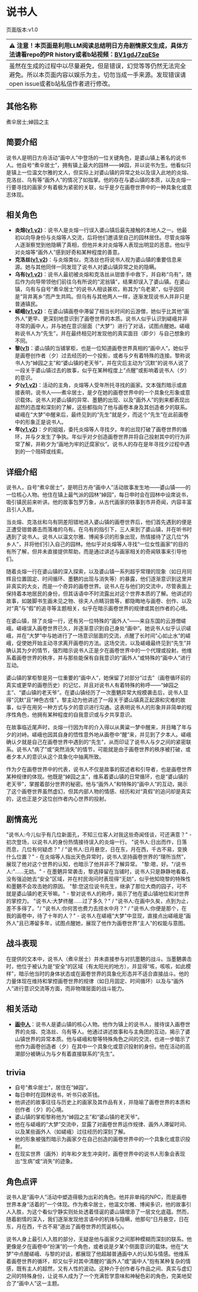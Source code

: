 # 说书人
页面版本:v1.0
 

| :warning: 注意！本页面是利用LLM阅读总结明日方舟剧情原文生成，具体方法请看repo的PR history或者b站视频：[BV1gdJ7zqESe](https://www.bilibili.com/video/BV1gdJ7zqESe/)         |
|:----------------------------|
| 虽然在生成的过程中以尽量避免，但是错误，幻觉等等仍然无法完全避免。所以本页面内容以娱乐为主，切勿当成一手来源。发现错误请open issue或者b站私信作者进行修改。|



## 其他名称
煮伞居士;婥园之主
## 简要介绍
说书人是明日方舟活动“画中人”中登场的一位关键角色，是婆山镇上著名的说书人。他自号“煮伞居士”，拥有镇上最大的园林——婥园，并以说书为生。他看似只是镇上一位温文尔雅的文人，但实际上对婆山镇的异常之处以及误入此地的炎熔、克洛丝、乌有等“画外人”的情况了如指掌。他的存在与婆山镇的本质，以及炎熔一行要寻找的画家夕有着极为紧密的关联，似乎是夕在画卷世界中的一种具象化或意志体现。
## 相关角色
-   **炎熔([v1](char_121_lava.md),[v2](../char_v3/char_121_lava.md))**：说书人是炎熔一行误入婆山镇后最先接触的本地人之一。他最初以向导身份与炎熔等人交流，后将他们邀请至自己的园林居住。尽管炎熔等人逐渐察觉到他隐瞒了真相，但他并未对炎熔等人表现出明显的恶意。他似乎对炎熔等“画外人”感到好奇和某种程度的善意。
-   **克洛丝([v1](char_124_kroos.md),[v2](../char_v3/char_124_kroos.md))**：与炎熔类似，克洛丝也将说书人视为婆山镇的重要信息来源。她与其他同伴一同发现了说书人对婆山镇异常之处的隐瞒。
-   **乌有([v1](char_455_nothin.md),[v2](../char_v3/char_455_nothin.md))**：说书人最初被炎熔和克洛丝从钳兽手中救下，并自称“乌有”，随后作为向导带领他们前往乌有所说的“泥翁镇”，结果却误入了婆山镇。在婆山镇，乌有与自号“煮伞居士”的说书人相谈甚欢，称其为“乌老弟”，似乎因同是“背井离乡”而产生共鸣。但乌有与其他两人一样，逐渐发现说书人并非只是普通镇民。
-   **嵯峨([v1](char_362_saga.md),[v2](../char_v3/char_362_saga.md))**：在婆山镇画卷中滞留了相当长时间的云游僧，她似乎比其他“画外人”更早、更深刻地意识到了画卷世界的本质。说书人似乎认识到嵯峨并非寻常的画中人，并与她在意识层面（“大梦”）进行了对话，试图点醒她。嵯峨称说书人为“先生”，并在最终相见时发现他的真实面目（即夕）与自己想象的不同。
-   **黎([v1](extended_char_li.md))**：婆山镇的当铺掌柜，也是一位知道画卷世界真相的“画中人”。她似乎是画卷创作者（夕）过去经历的一个投影，或者与夕有着特殊的连接。黎称说书人为“婥园之主”和“婆山镇的老天爷”，并在灾后主动为“沉默”的说书人说了一段关于婆山镇过去的故事，似乎在某种程度上“点醒”或影响着说书人（夕）的意识。
-   **夕([v1](char_2015_dusk.md),[v2](../char_v3/char_2015_dusk.md))**：活动的主角，炎熔等人受年所托寻找的画家。文本强烈暗示或直接表明，说书人——煮伞居士，是夕在她的画卷世界中的一个具象化形象或意识载体。说书人对婆山镇的异常、墨魉的出现、以及“画外人”的到来都表现出超然的态度和深刻的了解，这些都指向了他与画卷本身及其创造者夕的联系。嵯峨在“大梦”中醒来后，最终见到的“先生”就是夕，而这个“先生”在此前画卷中的形象正是说书人。
-   **年([v1](char_2014_nian.md),[v2](../char_v3/char_2014_nian.md))**：夕的姐姐，委托炎熔等人寻找夕。年的出现打破了画卷世界的循环，并与夕发生了争执。年似乎对夕创造画卷世界并将自己投射其中的行为非常了解，并称夕为“画地为牢的迂腐家伙”。说书人的存在是年寻找夕过程中遇到的一个阻碍或线索。
## 详细介绍
说书人，自号“煮伞居士”，是明日方舟“画中人”活动故事发生地——婆山镇——的一位核心人物。他住在镇上最气派的园林“婥园”，每日申时会在园林中设席说书，吸引镇民前来听讲。他的故事包罗万象，从古代画家的轶事到市井奇闻，内容丰富且引人入胜。

当炎熔、克洛丝和乌有阴差阳错地进入婆山镇的画卷世界后，他们首先遇到的便是正遭受钳兽袭击而落难的乌有。在乌有的指引下，三人来到了婆山镇，并在听书时遇到了说书人。说书人以温文尔雅、博闻多识的形象出现，热情接待了这几位“外乡人”，并将他们引入自己的园林。他似乎对炎熔等人寻找“一位女性画家”的目的有所了解，但并未直接提供帮助，而是通过讲述与画家相关的奇闻轶事来引导他们。

随着炎熔一行在婆山镇的深入探索，以及婆山镇一系列超乎常理的现象（如日月同辉且位置固定、时间循环、墨魉的出现与消失等）的暴露，他们逐渐意识到这里并非真实的大炎，而是一个奇异的画卷世界。说书人在与他们的交流中，尽管表面上保持着本地居民的身份，但其话语中不时流露出对这个世界本质的了解。他讲述的故事，如跛脚书生画未见之物、徐夫人点睛羽兽等，都隐晦地与画卷、创作、以及对“真”与“假”的追寻等主题相关，似乎在暗示画卷世界的规律或其创作者的心境。

在婆山镇，除了炎熔一行，还有另一位特殊的“画外人”——来自东国的云游僧嵯峨。嵯峨误入画卷世界已久，并逐渐意识到自己身处“画中”。她说书人似乎认识嵯峨，并在“大梦”中与她进行了一场意识层面的交流，点醒了长时间“心如止水”的嵯峨，促使她开始主动寻求离开画卷的方法。这场交流，以及嵯峨最终见到“先生”并确认其为夕的情节，强烈暗示说书人正是夕在画卷世界中的一个代理或投射。他维系着画卷世界的秩序，并与那些能保有自我意识的“画外人”或特殊的“画中人”进行互动。

婆山镇的掌柜黎是另一位重要的“画中人”，她保留了对部分“过去”（画卷循环前的真实或更早的画卷历史）的记忆，并且对说书人有着特殊的称呼——“婥园之主”、“婆山镇的老天爷”。在婆山镇经历了一次墨魉异常大规模袭击后，说书人显得“沉默”且“神色古怪”，黎主动为他讲述了一段关于婆山镇真正起源和灾难的故事，似乎在用另一种方式与夕的意识进行沟通。这表明说书人的形象并非简单的程序性角色，他拥有某种程度的自我意识或与夕共享意识。

在故事临近尾声时，炎熔一行因为年的介入得以从黄粱一梦中醒来，并目睹了年与夕的对峙。嵯峨也因其自身的悟性意外地从画卷中“醒”来，并见到了夕本人。嵯峨确认夕就是自己在画卷世界中遇到的“先生”，从而印证了说书人与夕之间的紧密联系。说书人“病了”或“突然消失”的情节，可能就是由于画卷世界的秩序被打破，或者夕本人的意识从这个具象化中抽离所致。

作为夕在画卷世界中的代表，说书人不仅是故事的叙述者和引导者，也是画卷世界某种规律的体现。他既是“婥园之主”，维系着婆山镇的日常循环，也是“婆山镇的老天爷”，掌握着部分世界的秘密。他与“画外人”和特殊的“画中人”的互动，揭示了这个画卷世界虽然虚幻，但其内部人物的情感、经历和对“真假”的追问却是真实的，这也正是夕这位创作者内心世界的投射。
## 剧情高光
"说书人:今儿似乎有几位新面孔，不知三位客人对我这些奇闻怪谈，可还满意？" - 初次登场，以说书人的身份热情接待误入的炎熔一行。
"说书人:日出而作，日落而息，几位有何疑虑？" / "说书人:日月悬空，日在东，月在西，千古不易，变换什么位置？" - 在炎熔等人指出天色异常时，说书人坚持画卷世界的“理所当然”，展现了他对这个世界的认知，也暗示了他并非不了解异常。
"黎:嗯，好。"/说书人:"......无妨。" - 在墨魉异常袭击，黎选择留在当铺时，说书人只是静静地看着，没有强迫她去“安全”区域，并在村民询问时表现得“无妨”，似乎他知晓黎的特殊性和墨魉不会攻击她的原因。
"黎:您这位说书先生，继承了那位大商的园子，可不就是婆山镇的老天爷嘛。" - 黎对说书人的称呼，揭示了他在婆山镇地位和对世界的掌控力。
"说书人:大梦终醒......过了多久？" / "说书人:在画中久矣，点到为止，差不多得了。"/ "说书人:你何苦也费力去捞水中月？" / "说书人:你便是那个，在我的画卷中，待了十年的人？" - 说书人在嵯峨“大梦”中显现，直接点出嵯峨是“画外人”且已滞留多年，试图点醒她，展现了他作为画卷世界“主人”的权能与意图。
## 战斗表现
在提供的文本中，说书人（煮伞居士）并未直接参与对抗墨魉的战斗。当墨魉袭击时，他位于被认为是“安全”的区域（有太阳光的地方），并显得“咳，咳咳，如此模样”，暗示他当时的身体状态或在画卷世界的具象化形态并不适合直接战斗。他的力量体现在维持和掌控画卷世界的规律（如日月固定、时间循环）以及与“画外人”进行意识交流等方面，而非物理层面的战斗能力。
## 相关活动
-   **[画中人](../stories/act16d5.md)**：说书人是婆山镇的核心人物。他作为镇上的说书人，接待误入画卷世界的炎熔、克洛丝、乌有等人。他通过讲述故事和与主角团的互动，揭示了婆山镇世界的异常本质。他与嵯峨和黎等特殊角色之间的交流，也进一步暗示了他作为画卷创造者（夕）在其中一个具象化或意识投射的身份。他在活动的高潮部分被确认为与夕有着直接联系的“先生”。
## trivia
*   自号“煮伞居士”，居住在“婥园”。
*   每日申时在园林说书，听书只收茶钱。
*   他讲述的故事往往与历史上的画家及其作品有关，并隐喻了画卷世界的本质和创作者（夕）的心境。
*   婆山镇的掌柜黎称他为“婥园之主”和“婆山镇的老天爷”。
*   他在与嵯峨的“大梦”交流中，显露了对画卷世界运作规律、画外人滞留时间、以及某些画外人（如嵯峨）过往经历的深刻了解。
*   他的形象被强烈暗示为画家夕在自己创造的画卷世界中的一个具象化或意识投射。
*   在现实世界（画外）的年和夕发生冲突时，画卷世界中的说书人形象会表现出“生病”或“消失”的迹象。
## 角色点评
说书人是“画中人”活动中塑造得极为出彩的角色。他并非单纯的NPC，而是画卷世界本身“活着的”一个体现。作为煮伞居士，他温文尔雅、博闻多识，他的故事引人入胜，为这个看似宁静实则处处透着怪诞的婆山镇增添了一层文化底蕴。然而，随着剧情的深入，我们逐渐发现他言语中的机锋与隐瞒，他那句“日月悬空，日在东，月在西，千古不易”道出了画卷世界的荒诞核心。

说书人身上最引人入胜的部分，无疑是他与画家夕之间那种模糊而深刻的联系。他更像是夕在画卷中“扮演”的一个角色，或者说是夕某个侧面意识的载体。他在“大梦”中点醒嵯峨、与黎的对谈，都展现了他超越普通画中人的认知与情感。他维系着画卷世界的循环，却又似乎对其中清醒的“画外人”或“画中人”抱有某种复杂的情感，既有主人的超然，又有人性的波动。这种介于创作者与作品之间、真实与虚幻之间的特殊身份，让说书人成为了一个充满哲学意味和神秘色彩的角色，完美地契合了“画中人”这一主题。